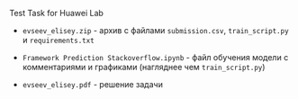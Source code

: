 Test Task for Huawei Lab

* `evseev_elisey.zip` - архив с файлами `submission.csv`, `train_script.py` и `requirements.txt`

* `Framework Prediction Stackoverflow.ipynb` - файл обучения модели с комментариями и графиками (нагляднее чем `train_script.py`)

* `evseev_elisey.pdf` - решение задачи

